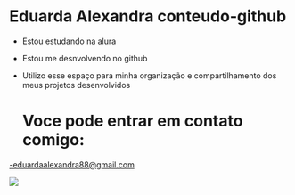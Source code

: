 # Eduarda Alexandra conteudo-github

- Estou estudando na alura
- Estou me desnvolvendo no github
- Utilizo esse espaço para minha organização e compartilhamento dos meus projetos desenvolvidos

  # Voce pode entrar em contato comigo:

-eduardaalexandra88@gmail.com   

![](https://media1.tenor.com/m/_3sj2pHjAKsAAAAC/patrick-spongebob-squarepants.gif)
  
